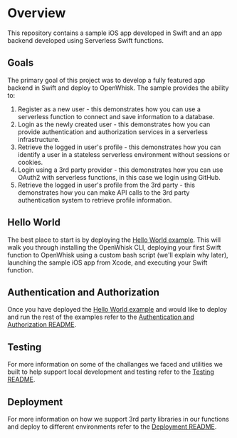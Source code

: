 # Overview

This repository contains a sample iOS app developed in Swift and an app backend developed using Serverless Swift functions.

## Goals

The primary goal of this project was to develop a fully featured app backend in Swift and deploy to OpenWhisk.
The sample provides the ability to:

1. Register as a new user - this demonstrates how you can use a serverless function to connect and save information to a database.
2. Login as the newly created user - this demonstrates how you can provide authentication and authorization services in a serverless infrastructure.
3. Retrieve the logged in user's profile - this demonstrates how you can identify a user in a stateless serverless environment without sessions or cookies.
4. Login using a 3rd party provider - this demonstrates how you can use OAuth2 with serverless functions, in this case we login using GitHub.
5. Retrieve the logged in user's profile from the 3rd party - this demonstrates how you can make API calls to the 3rd party authentication system to retrieve profile information.

## Hello World

The best place to start is by deploying the [Hello World example](https://github.com/ibm-cds-labs/serverless-swift-app/tree/master/docs/helloworld).
This will walk you through installing the OpenWhisk CLI, deploying your first Swift function to OpenWhisk
using a custom bash script (we'll explain why later), launching the sample iOS app from Xcode, and executing
your Swift function.

## Authentication and Authorization

Once you have deployed the [Hello World example](https://github.com/ibm-cds-labs/serverless-swift-app/tree/master/docs/helloworld)
and would like to deploy and run the rest of the examples refer to the 
[Authentication and Authorization README](https://github.com/ibm-cds-labs/serverless-swift-app/tree/master/docs/auth).

## Testing

For more information on some of the challanges we faced and utilities we built to help support local development and testing
refer to the [Testing README](https://github.com/ibm-cds-labs/serverless-swift-app/tree/master/docs/test).

## Deployment

For more information on how we support 3rd party libraries in our functions and deploy to different environments
refer to the [Deployment README](https://github.com/ibm-cds-labs/serverless-swift-app/tree/master/docs/deploy).